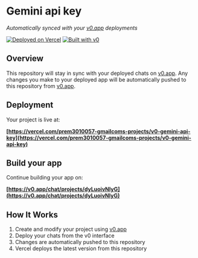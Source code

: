 # Gemini api key

*Automatically synced with your [v0.app](https://v0.app) deployments*

[![Deployed on Vercel](https://img.shields.io/badge/Deployed%20on-Vercel-black?style=for-the-badge&logo=vercel)](https://vercel.com/prem3010057-gmailcoms-projects/v0-gemini-api-key)
[![Built with v0](https://img.shields.io/badge/Built%20with-v0.app-black?style=for-the-badge)](https://v0.app/chat/projects/dyLuoivNIyG)

## Overview

This repository will stay in sync with your deployed chats on [v0.app](https://v0.app).
Any changes you make to your deployed app will be automatically pushed to this repository from [v0.app](https://v0.app).

## Deployment

Your project is live at:

**[https://vercel.com/prem3010057-gmailcoms-projects/v0-gemini-api-key](https://vercel.com/prem3010057-gmailcoms-projects/v0-gemini-api-key)**

## Build your app

Continue building your app on:

**[https://v0.app/chat/projects/dyLuoivNIyG](https://v0.app/chat/projects/dyLuoivNIyG)**

## How It Works

1. Create and modify your project using [v0.app](https://v0.app)
2. Deploy your chats from the v0 interface
3. Changes are automatically pushed to this repository
4. Vercel deploys the latest version from this repository
